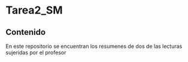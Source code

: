 # Tarea2_SM 

## Contenido 
En este repositorio se encuentran los resumenes de dos de las lecturas sujeridas por el profesor
